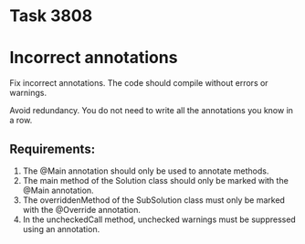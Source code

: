 # Task 3808
# Incorrect annotations

Fix incorrect annotations. The code should compile without errors or warnings.

Avoid redundancy. You do not need to write all the annotations you know in a row.


## Requirements:

1. The @Main annotation should only be used to annotate methods.
2. The main method of the Solution class should only be marked with the @Main annotation.
3. The overriddenMethod of the SubSolution class must only be marked with the @Override annotation.
4. In the uncheckedCall method, unchecked warnings must be suppressed using an annotation.